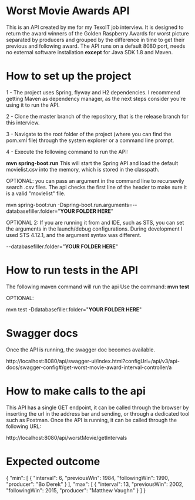 # Worst Movie Awards API

This is an API created by me for my TexoIT job interview. It is designed to return the award winners of the Golden Raspberry Awards for worst picture separated by producers and grouped by the difference in time to get their previous and following award.
The API runs on a default 8080 port, needs no external software installation <b>except</b> for Java SDK 1.8 and Maven.


# How to set up the project

1 - The project uses Spring, flyway and H2 dependencies. I recommend getting Maven as dependency manager, as the next steps consider you're using it to run the API.

2 - Clone the master branch of the repository, that is the release branch for this interview.

3 - Navigate to the root folder of the project (where you can find the pom.xml file) through the system explorer or a command line prompt.

4 - Execute the following command to run the API:

<b>mvn spring-boot:run</b>
This will start the Spring API and load the default movielist.csv into the memory, which is stored in the classpath.

OPTIONAL: you can pass an argument in the command line to recursevily search .csv files. The api checks the first line of the header to make sure it is a valid "movielist" file.

mvn spring-boot:run -Dspring-boot.run.arguments=--databasefiller.folder="<b>YOUR FOLDER HERE</b>"

OPTIONAL 2: If you are running it from and IDE, such as STS, you can set the arguments in the launch/debug configurations. During development I used STS 4.12.1, and the argument syntax was different.

--databasefiller.folder="<b>YOUR FOLDER HERE</b>"

# How to run tests in the API

The following maven command will run the api Use the command:
<b>mvn test</b>

OPTIONAL: 

mvn test -Ddatabasefiller.folder="<b>YOUR FOLDER HERE</b>"


# Swagger docs

Once the API is running, the swagger doc becomes available.

http://localhost:8080/api/swagger-ui/index.html?configUrl=/api/v3/api-docs/swagger-config#/get-worst-movie-award-interval-controller/a


# How to make calls to the api

This API has a single GET endpoint, it can be called through the browser by inserting the url in the address bar and sending, or through a dedicated tool such as Postman. 
Once the API is running, it can be called through the following URL:

http://localhost:8080/api/worstMovie/getIntervals

# Expected outcome

{
    "min": [
        {
            "interval": 6,
            "previousWin": 1984,
            "followingWin": 1990,
            "producer": "Bo Derek"
        }
    ],
    "max": [
        {
            "interval": 13,
            "previousWin": 2002,
            "followingWin": 2015,
            "producer": "Matthew Vaughn"
        }
    ]
}
